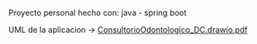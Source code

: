 Proyecto personal hecho con: java - spring boot

UML de la aplicacion -> [ConsultorioOdontologico_DC.drawio.pdf](https://github.com/MatiFasu/Consultorio_Spring_Boot/files/14378704/ConsultorioOdontologico_DC.drawio.pdf)
